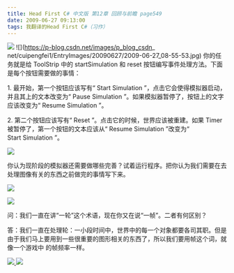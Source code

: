 ```yaml
---
title: Head First C# 中文版 第12章 回顾与前瞻 page549
date: 2009-06-27 09:13:00
tags: 我翻译的Head First C#（习作）
---
```

![](https://p-blog.csdn.net/images/p_blog_csdn_net/cuipengfei1/EntryImages/20090627/2009-06-27_09-02-33.jpg) ![](https://p-blog.csdn.net/images/p_blog_csdn_
net/cuipengfei1/EntryImages/20090627/2009-06-27_08-55-53.jpg) 你的任务就是给
ToolStrip  中的  startSimulation  和  reset  按钮编写事件处理方法。下面是每个按钮需要做的事情：

  

1\.  最开始，第一个按钮应该写有“  Start Simulation  ”，点击它会使得模拟器启动，并且其上的文本改变为“  Pause
Simulation  ”。如果模拟器暂停了，按钮上的文字应该改变为“  Resume Simulation  ”。

  

2\.  第二个按钮应该写有“  Reset  ”。点击它的时候，世界应该被重建。如果  Timer  被暂停了，第一个按钮的文本应该从“  Resume
Simulation  ”改变为“  Start Simulation  ”。

  

![](https://p-blog.csdn.net/images/p_blog_csdn_net/cuipengfei1/EntryImages/20090627/2009-06-27_09-04-07.jpg)

你认为现阶段的模拟器还需要做哪些完善？试着运行程序。把你认为我们需要在去处理图像有关的东西之前做完的事情写下来。

  

![](https://p-blog.csdn.net/images/p_blog_csdn_net/cuipengfei1/EntryImages/20090627/2009-06-27_09-06-39.jpg)

![](https://p-blog.csdn.net/images/p_blog_csdn_net/cuipengfei1/EntryImages/20090627/2009-06-27_09-07-04.jpg)

问：我们一直在讲“一轮”这个术语，现在你又在说“一帧”。二者有何区别？

  

答：我们一直在处理轮：一小段时间中，世界中的每一个对象都要各司其职。但是由于我们马上要用到一些很重要的图形相关的东西了，所以我们要用帧这个词，就像一个游戏中
的帧频率一样。

  



[ ![](https://profile.csdnimg.cn/5/2/5/3_cuipengfei1)
![](https://g.csdnimg.cn/static/user-reg-year/1x/11.png)
](https://blog.csdn.net/cuipengfei1)





